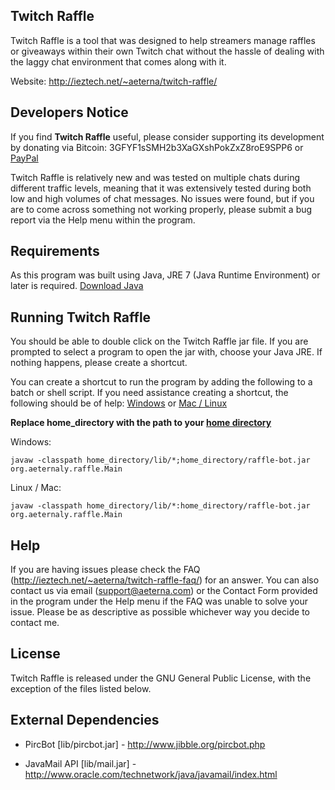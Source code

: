 Twitch Raffle
-------------
Twitch Raffle is a tool that was designed to help streamers manage raffles or giveaways within their
own Twitch chat without the hassle of dealing with the laggy chat environment that comes along with it.

Website: http://ieztech.net/~aeterna/twitch-raffle/


Developers Notice
-----------------
If you find <b>Twitch Raffle</b> useful, please consider supporting its development by donating via
Bitcoin: 3GFYF1sSMH2b3XaGXshPokZxZ8roE9SPP6 or [PayPal](https://www.paypal.com/cgi-bin/webscr?cmd=_s-xclick&hosted_button_id=UME5EXWKE9SSC)

Twitch Raffle is relatively new and was tested on multiple chats during different traffic levels,
meaning that it was extensively tested during both low and high volumes of chat messages. No
issues were found, but if you are to come across something not working properly, please submit
a bug report via the Help menu within the program.


Requirements
------------
As this program was built using Java, JRE 7 (Java Runtime Environment) or later is required. [Download Java](https://www.java.com/en/download/)


Running Twitch Raffle
---------------------
You should be able to double click on the Twitch Raffle jar file. If you are prompted to select
a program to open the jar with, choose your Java JRE. If nothing happens, please create a shortcut.

You can create a shortcut to run the program by adding the following to a batch or shell script. If you need
assistance creating a shortcut, the following should be of help: [Windows](http://www.wikihow.com/Write-a-Batch-File)
or [Mac / Linux](http://www.linfo.org/create_shell_1.html)

**Replace home_directory with the path to your [home directory](http://en.wikipedia.org/wiki/Home_directory)**
		
Windows:

	javaw -classpath home_directory/lib/*;home_directory/raffle-bot.jar org.aeternaly.raffle.Main
			
Linux / Mac:

	javaw -classpath home_directory/lib/*:home_directory/raffle-bot.jar org.aeternaly.raffle.Main


Help
----
If you are having issues please check the FAQ (http://ieztech.net/~aeterna/twitch-raffle-faq/) for an answer.
You can also contact us via email (support@aeterna.com) or the Contact Form provided in the program under the Help menu
if the FAQ was unable to solve your issue. Please be as descriptive as possible whichever way you decide to contact me.


License
-------
Twitch Raffle is released under the GNU General Public License, with the exception of the files listed below.


External Dependencies
---------------------
* PircBot [lib/pircbot.jar] - http://www.jibble.org/pircbot.php

* JavaMail API [lib/mail.jar] - http://www.oracle.com/technetwork/java/javamail/index.html